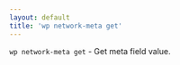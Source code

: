 ```yaml
---
layout: default
title: 'wp network-meta get'
---
```


`wp network-meta get` - Get meta field value.



